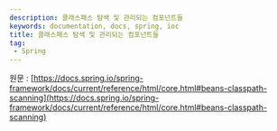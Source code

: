 ```yaml
---
description: 클래스패스 탐색 및 관리되는 컴포넌트들
keywords: documentation, docs, spring, ioc
title: 클래스패스 탐색 및 관리되는 컴포넌트들
tag:
 - Spring
---
```


원문 : [https://docs.spring.io/spring-framework/docs/current/reference/html/core.html#beans-classpath-scanning](https://docs.spring.io/spring-framework/docs/current/reference/html/core.html#beans-classpath-scanning)